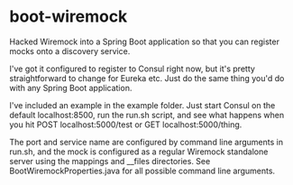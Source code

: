 # boot-wiremock
Hacked Wiremock into a Spring Boot application so that you can register mocks onto a discovery service.

I've got it configured to register to Consul right now, but it's pretty straightforward to change for Eureka etc. Just do the same thing you'd do with any Spring Boot application.

I've included an example in the example folder. Just start Consul on the default localhost:8500, run the run.sh script, and see what happens when you hit POST localhost:5000/test or GET localhost:5000/thing.

The port and service name are configured by command line arguments in run.sh, and the mock is configured as a regular Wiremock standalone server using the mappings and __files directories. See BootWiremockProperties.java for all possible command line arguments.
